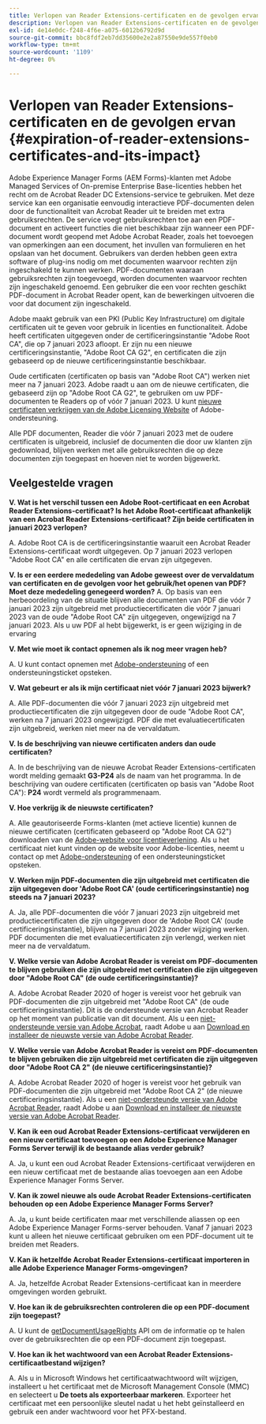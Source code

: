 ```yaml
---
title: Verlopen van Reader Extensions-certificaten en de gevolgen ervan
description: Verlopen van Reader Extensions-certificaten en de gevolgen ervan
exl-id: 4e14e0dc-f248-4f6e-a075-6012b6792d9d
source-git-commit: bbc8fdf2eb7dd35600e2e2a87550e9de557f0eb0
workflow-type: tm+mt
source-wordcount: '1109'
ht-degree: 0%

---
```



# Verlopen van Reader Extensions-certificaten en de gevolgen ervan {#expiration-of-reader-extensions-certificates-and-its-impact}

Adobe Experience Manager Forms (AEM Forms)-klanten met Adobe Managed Services of On-premise Enterprise Base-licenties hebben het recht om de Acrobat Reader DC Extensions-service te gebruiken. Met deze service kan een organisatie eenvoudig interactieve PDF-documenten delen door de functionaliteit van Acrobat Reader uit te breiden met extra gebruiksrechten. De service voegt gebruiksrechten toe aan een PDF-document en activeert functies die niet beschikbaar zijn wanneer een PDF-document wordt geopend met Adobe Acrobat Reader, zoals het toevoegen van opmerkingen aan een document, het invullen van formulieren en het opslaan van het document. Gebruikers van derden hebben geen extra software of plug-ins nodig om met documenten waarvoor rechten zijn ingeschakeld te kunnen werken. PDF-documenten waaraan gebruiksrechten zijn toegevoegd, worden documenten waarvoor rechten zijn ingeschakeld genoemd. Een gebruiker die een voor rechten geschikt PDF-document in Acrobat Reader opent, kan de bewerkingen uitvoeren die voor dat document zijn ingeschakeld.

Adobe maakt gebruik van een PKI (Public Key Infrastructure) om digitale certificaten uit te geven voor gebruik in licenties en functionaliteit. Adobe heeft certificaten uitgegeven onder de certificeringsinstantie &quot;Adobe Root CA&quot;, die op 7 januari 2023 afloopt. Er zijn nu een nieuwe certificeringsinstantie, &quot;Adobe Root CA G2&quot;, en certificaten die zijn gebaseerd op de nieuwe certificeringsinstantie beschikbaar.

Oude certificaten (certificaten op basis van &quot;Adobe Root CA&quot;) werken niet meer na 7 januari 2023. Adobe raadt u aan om de nieuwe certificaten, die gebaseerd zijn op &quot;Adobe Root CA G2&quot;, te gebruiken om uw PDF-documenten te Readers op of vóór 7 januari 2023.  U kunt [nieuwe certificaten verkrijgen van de Adobe Licensing Website](https://licensing.adobe.com/) of Adobe-ondersteuning.

Alle PDF documenten, Reader die vóór 7 januari 2023 met de oudere certificaten is uitgebreid, inclusief de documenten die door uw klanten zijn gedownload, blijven werken met alle gebruiksrechten die op deze documenten zijn toegepast en hoeven niet te worden bijgewerkt.

## Veelgestelde vragen

**V. Wat is het verschil tussen een Adobe Root-certificaat en een Acrobat Reader Extensions-certificaat? Is het Adobe Root-certificaat afhankelijk van een Acrobat Reader Extensions-certificaat? Zijn beide certificaten in januari 2023 verlopen?**

A. Adobe Root CA is de certificeringsinstantie waaruit een Acrobat Reader Extensions-certificaat wordt uitgegeven. Op 7 januari 2023 verlopen &quot;Adobe Root CA&quot; en alle certificaten die ervan zijn uitgegeven.

**V. Is er een eerdere mededeling van Adobe geweest over de vervaldatum van certificaten en de gevolgen voor het gebruik/het openen van PDF? Moet deze mededeling genegeerd worden?**
A. Op basis van een herbeoordeling van de situatie blijven alle documenten van PDF die vóór 7 januari 2023 zijn uitgebreid met productiecertificaten die vóór 7 januari 2023 van de oude &quot;Adobe Root CA&quot; zijn uitgegeven, ongewijzigd na 7 januari 2023. Als u uw PDF al hebt bijgewerkt, is er geen wijziging in de ervaring


**V. Met wie moet ik contact opnemen als ik nog meer vragen heb?**

A. U kunt contact opnemen met [Adobe-ondersteuning](https://experienceleague.adobe.com/?support-solution=Experience+Manager#support) of een ondersteuningsticket opsteken.

**V. Wat gebeurt er als ik mijn certificaat niet vóór 7 januari 2023 bijwerk?**

A. Alle PDF-documenten die vóór 7 januari 2023 zijn uitgebreid met productiecertificaten die zijn uitgegeven door de oude &quot;Adobe Root CA&quot;, werken na 7 januari 2023 ongewijzigd. PDF die met evaluatiecertificaten zijn uitgebreid, werken niet meer na de vervaldatum.

**V. Is de beschrijving van nieuwe certificaten anders dan oude certificaten?**

A. In de beschrijving van de nieuwe Acrobat Reader Extensions-certificaten wordt melding gemaakt **G3-P24** als de naam van het programma. In de beschrijving van oudere certificaten (certificaten op basis van &quot;Adobe Root CA&quot;): **P24** wordt vermeld als programmenaam.

**V. Hoe verkrijg ik de nieuwste certificaten?**

A. Alle geautoriseerde Forms-klanten (met actieve licentie) kunnen de nieuwe certificaten (certificaten gebaseerd op &quot;Adobe Root CA G2&quot;) downloaden van de [Adobe-website voor licentieverlening](https://licensing.adobe.com/). Als u het certificaat niet kunt vinden op de website voor Adobe-licenties, neemt u contact op met [Adobe-ondersteuning](https://experienceleague.adobe.com/?support-solution=Experience+Manager&amp;lang=en#support) of een ondersteuningsticket opsteken.

**V. Werken mijn PDF-documenten die zijn uitgebreid met certificaten die zijn uitgegeven door &#39;Adobe Root CA&#39; (oude certificeringsinstantie) nog steeds na 7 januari 2023?**

A. Ja, alle PDF-documenten die vóór 7 januari 2023 zijn uitgebreid met productiecertificaten die zijn uitgegeven door de &#39;Adobe Root CA&#39; (oude certificeringsinstantie), blijven na 7 januari 2023 zonder wijziging werken. PDF documenten die met evaluatiecertificaten zijn verlengd, werken niet meer na de vervaldatum.

**V. Welke versie van Adobe Acrobat Reader is vereist om PDF-documenten te blijven gebruiken die zijn uitgebreid met certificaten die zijn uitgegeven door &quot;Adobe Root CA&quot; (de oude certificeringsinstantie)?**

A. Adobe Acrobat Reader 2020 of hoger is vereist voor het gebruik van PDF-documenten die zijn uitgebreid met &quot;Adobe Root CA&quot; (de oude certificeringsinstantie). Dit is de ondersteunde versie van Acrobat Reader op het moment van publicatie van dit document. Als u een [niet-ondersteunde versie van Adobe Acrobat](https://helpx.adobe.com/support/programs/eol-matrix.html), raadt Adobe u aan [Download en installeer de nieuwste versie van Adobe Acrobat Reader](https://get.adobe.com/reader/).

**V. Welke versie van Adobe Acrobat Reader is vereist om PDF-documenten te blijven gebruiken die zijn uitgebreid met certificaten die zijn uitgegeven door &quot;Adobe Root CA 2&quot; (de nieuwe certificeringsinstantie)?**

A. Adobe Acrobat Reader 2020 of hoger is vereist voor het gebruik van PDF-documenten die zijn uitgebreid met &quot;Adobe Root CA 2&quot; (de nieuwe certificeringsinstantie). Als u een [niet-ondersteunde versie van Adobe Acrobat Reader](https://helpx.adobe.com/support/programs/eol-matrix.html), raadt Adobe u aan [Download en installeer de nieuwste versie van Adobe Acrobat Reader](https://get.adobe.com/reader/).

**V. Kan ik een oud Acrobat Reader Extensions-certificaat verwijderen en een nieuw certificaat toevoegen op een Adobe Experience Manager Forms Server terwijl ik de bestaande alias verder gebruik?**

A. Ja, u kunt een oud Acrobat Reader Extensions-certificaat verwijderen en een nieuw certificaat met de bestaande alias toevoegen aan een Adobe Experience Manager Forms Server.

**V. Kan ik zowel nieuwe als oude Acrobat Reader Extensions-certificaten behouden op een Adobe Experience Manager Forms Server?**

A. Ja, u kunt beide certificaten maar met verschillende aliassen op een Adobe Experience Manager Forms-server behouden. Vanaf 7 januari 2023 kunt u alleen het nieuwe certificaat gebruiken om een PDF-document uit te breiden met Readers.

**V. Kan ik hetzelfde Acrobat Reader Extensions-certificaat importeren in alle Adobe Experience Manager Forms-omgevingen?**

A. Ja, hetzelfde Acrobat Reader Extensions-certificaat kan in meerdere omgevingen worden gebruikt.

**V. Hoe kan ik de gebruiksrechten controleren die op een PDF-document zijn toegepast?**

A. U kunt de [getDocumentUsageRights](https://experienceleague.adobe.com/docs/experience-manager-65/forms/developer-reference/programming-aem-forms-jee/java-api-quick-start-code-examples/acrobat-reader-dc-extensions-service.html?lang=en#quick-start-soap-mode-retrieving-credential-information-using-the-java-api) API om de informatie op te halen over de gebruiksrechten die op een PDF-document zijn toegepast.

**V. Hoe kan ik het wachtwoord van een Acrobat Reader Extensions-certificaatbestand wijzigen?**

A. Als u in Microsoft Windows het certificaatwachtwoord wilt wijzigen, installeert u het certificaat met de Microsoft Management Console (MMC) en selecteert u **De toets als exporteerbaar markeren**. Exporteer het certificaat met een persoonlijke sleutel nadat u het hebt geïnstalleerd en gebruik een ander wachtwoord voor het PFX-bestand.


<!-- 
## Applying the certificates {#obtaning-and-applying-the-certificates} 

You can choose one of the following paths to apply latest certificates:

* [Updating certificates for an AEM Forms on JEE environment](#Updating-and-Applying-certificates-for-an-AEM-Forms-on-JEE-environment) 
* [Updating certificates for an AEM Forms on OSGi environment](#Updating-and-applying-certificates-for-an-AEM-Forms-on-OSGi-environment)

>[!NOTE]
>
>The document uses the term certificates and credentials interchangeably.

### Pre-requisites {#Pre-requisites}

Updating the certificates requires using actions available on AEM Forms administrator console and Reader Extension APIs provided by AEM Forms. The document is intended for users and administrators with knowledge of using Adobe Experience Manger Forms APIs. Before you start, ensure that: 

* the user has administrator rights on underlying AEM Forms environment. 
* the user has setup the [development environment](https://experienceleague.adobe.com/docs/experience-manager-65/developing/devtools/howto-projects-eclipse.html) and has access to it.
* [obtain the certificates](#obtain-the-certificates).


### Obtain the certificates {#obtain-the-certificates}

The Rights credential is delivered as a digital certificate that contains the public key, the private key, and the password used to access the credential.

If your organization purchases a production version of Reader Extensions, the production Rights credential is delivered by Adobe Licensing Website (LWS). A production Rights credential is unique to your organization and can enable the specific usage rights that you require.

If you obtained Reader Extensions through a partner or software provider who integrated Reader Extensions into their software, the Rights credential is provided to you by that partner who, in turn, receives this credential from Adobe.

>[!NOTE]
>
>The Rights credential cannot be used for typical document signing or assertion of identity. For these applications, you can use a self-sign certificate or acquire an identity certificate from a Certificate Authority (CA).

The following types of Rights credentials are available:

**Customer Evaluation**: A credential with a short validity period that is provided to customers who want to evaluate Reader Extensions. Usage rights applied to documents using this credential expire when the credential expires. This type of credential is valid only for two to three months.

**Production**: A credential with a long validity period that is provided to customers who purchased the full product. Production credentials are unique to each customer but can be installed on multiple systems.

If you have already used certificates to reader extend PDF files, download a production certificate from [Adobe Licensing Website (LWS)](https://licensing.adobe.com/).

### Applying certificates for an AEM Forms on JEE environment {#Updating-and-Applying-certificates-for-an-AEM-Forms-on-JEE-environment} 

Applying new certificates on AEM Forms on JEE stack requires importing new credentials and applying usage rights. You can use admin console to import credentials and AEM Forms Reader Extension APIs to apply usage rights. 

#### Import and configure credentials 

You can use the Trust Store Management pages to import a new credential. The Trust Store may contain more than one Reader Extensions credential. You must designate one of those credentials as the default Reader Extensions credential. The default credential is used when a Workbench user is unable to determine which credential to use during process creation. These rules apply to default credentials:

* If you import a Reader Extensions credential and the Trust Store contains no other Reader Extensions credentials, it is set as the default.
* If you import a Reader Extensions credential with the Default option selected, the default type is removed from an existing default credential. The imported credential becomes the default.
* You cannot delete a default Reader Extensions credential. To delete the default credential, first set another credential as the default. An exception to this rule is that if there is only one credential, you can delete it even though it is the default.
* You cannot update a default Reader Extensions credential.

To import the credentials: 

1. In administration console, click Settings > Trust Store Management > Local Credentials.
1. Click Import and, under Trust Store Type, select Acrobat Reader DC extensions Credential.
1. (Optional) To indicate that this credential is the default credential to use with Acrobat Reader DC extensions, select Default.
1. In the Alias box, type an identifier for the credential. This identifier is used as the display name for the credential in Acrobat Reader DC extensions. This alias is also used to access the credential programmatically using the AEM forms SDK.
1. Click Choose File to locate the credential, type the password of the credential, and then click OK.

If the error message "Failed to import credential due to either incorrect file format, or incorrect password" appears, verify that the password is valid.

You can also import and delete credentials programmatically. (See [Programming with AEM forms](../../developing/credentials.md).)

<!-- ### Remove usage rights from existing rights-enabled PDF documents

Remove usage rights from existing rights-enabled PDF documents before applying usage rights with latest credentials. AEM Forms on JEE provides APIs to remove usage rights. For detailed instructions, see [Removing Usage Rights from PDF Documents](../../developing/assigning-usage-rights.md#removing-usage-rights-from-pdf-documents).

To remove usage rights for AEM Forms on JEE processes developed in Workbench, see [Workbench Help](https://helpx.adobe.com/content/dam/help/en/experience-manager/6-5/forms/pdf/WorkbenchHelp.pdf). 

#### Apply the usage rights to PDF documents 

After importing new credentials, you can apply usage rights to PDF documents using the Acrobat Reader DC extensions Java Client API and web service.  For details, see [Applying Usage Rights to PDF Documents](../../developing/assigning-usage-rights.md#applying-usage-rights-to-pdf-documents). 


### Applying certificates for an AEM Forms on OSGi environment {#Updating-and-applying-certificates-for-an-AEM-Forms-on-OSGi-environment}

Applying new certificates on AEM Forms on OSGi stack requires importing new credentials and applying usage rights. You can use admin console to import credentials and AEM Forms Reader Extension APIs to apply usage rights. 

#### Import credentials {#Import-credentials}

In an AEM Forms on OSGi environment, a Reader Extension credential is associated with fd-service user. Before adding credentials for fd-user key store, perform the following steps to create a key store: 

1. Log in to your AEM Author instance as an Administrator.
1. Go to **[!UICONTROL Tools]**> **[!UICONTROL Security]**>**[!UICONTROL Users]**.
1. Scroll down the list of users until you find fd-service user account.
1. Click **[!UICONTROL fd-service]** user.
1. Click keystore tab.
1. Click **[!UICONTROL Create KeyStore]**.
1. Set the KeyStore Access Password and save your settings to create the KeyStore password.

After creating the key-store, add credentials to fd-service user. The following video explains the steps: 

>[!VIDEO](https://images-tv.adobe.com/mpcv3/5577/8db8e554-f04b-4fae-8108-b9b5e0eb03ad_1627925794.854x480at800_h264.mp4)

The following command list the details of the pfx file. Before running the command, navigate to the directory that contains the .pfx file.

`keytool -v -list -storetype pkcs12 -keystore [name of your .pfx file]`

For example keytool -v -list -storetype pkcs12 -keystore 1005566.pfx where 1005566.pfx is the name of my pfx file

<!-- ### Remove usage rights from existing rights-enabled PDF documents

Remove usage rights from existing rights-enabled PDF documents before applying usage rights with latest credentials. You can remove the usage rights for a document by invoking the removeUsageRights API from within the docAssuranceServiceAPI. For detailed information, see [Remove Usage Rights](/help/forms/using/aem-document-services-programmatically.md#removing-usage-rights) document.

#### Apply the usage rights to PDF documents 

To apply usage rights in an AEM Forms on OSGi environment, Create custom OSGi service to usage rights to the documents. You can also create a servlet with a POST method to return the reader extended PDF to the user. For detailed instructions, see [Applying Reader Extensions](https://experienceleague.adobe.com/docs/experience-manager-learn/forms/document-services/apply-reader-extension-rights-to-pdf.html).  -->
